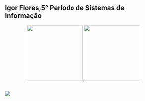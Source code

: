 ## Igor Flores,5° Período de Sistemas de Informação 
<div align="center">
  <a href="https://github.com/IgorFlores2003">
  <img height="180em" src="https://github-readme-stats.vercel.app/api?username=IgorFlores2003&show_icons=true&theme=dark&include_all_commits=true&count_private=true"/>
  <img height="180em" src="https://github-readme-stats.vercel.app/api/top-langs/?username=IgorFlores2003&layout=compact&langs_count=7&theme=dark"/>
</div>
<div style="display: inline_block"><br>

  

  
  <a href="https://www.linkedin.com/in/igor-flores-509794235/" target="_blank"><img src="https://img.shields.io/badge/-LinkedIn-%230077B5?style=for-the-badge&logo=linkedin&logoColor=white" target="_blank"></a> 
 
 
</div>

